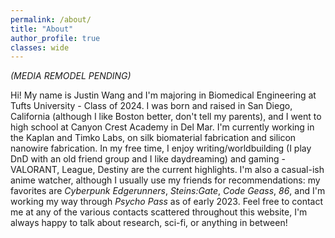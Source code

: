 ```yaml
---
permalink: /about/
title: "About"
author_profile: true
classes: wide
---
```

_(MEDIA REMODEL PENDING)_

Hi! My name is Justin Wang and I'm majoring in Biomedical Engineering at Tufts University - Class of 2024. I was born and raised in San Diego, California (although I like Boston better, don't tell my parents), and I went to high school at Canyon Crest Academy in Del Mar. I'm currently working in the Kaplan and Timko Labs, on silk biomaterial fabrication and silicon nanowire fabrication. 
In my free time, I enjoy writing/worldbuilding (I play DnD with an old friend group and I like daydreaming) and gaming - VALORANT, League, Destiny are the current highlights. I'm also a casual-ish anime watcher, although I usually use my friends for recommendations: my favorites are _Cyberpunk Edgerunners_, _Steins:Gate_, _Code Geass_, _86_, and I'm working my way through _Psycho Pass_ as of early 2023. Feel free to contact me at any of the various contacts scattered throughout this website, I'm always happy to talk about research, sci-fi, or anything in between!